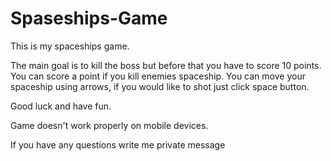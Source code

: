 # Spaseships-Game

This is my spaceships game.

The main goal is to kill the boss but before that you have to score 10 points. 
You can score a point if you kill enemies spaceship.
You can move your spaceship using arrows, if you would like to shot just click space button.

Good luck and have fun.

Game doesn't work properly on mobile devices.

If you have any questions write me private message
